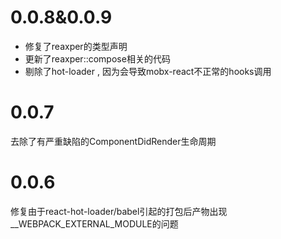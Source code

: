 # 0.0.8&0.0.9
* 修复了reaxper的类型声明
* 更新了reaxper::compose相关的代码
* 剔除了hot-loader , 因为会导致mobx-react不正常的hooks调用

# 0.0.7
去除了有严重缺陷的ComponentDidRender生命周期 

# 0.0.6
修复由于react-hot-loader/babel引起的打包后产物出现__WEBPACK_EXTERNAL_MODULE的问题

